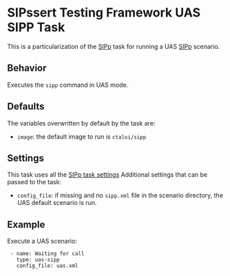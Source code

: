 # SIPssert Testing Framework UAS SIPP Task

This is a particularization of the [SIPp](sipp.md) task for running a UAS
[SIPp](https://sipp.sourceforge.net/) scenario.

## Behavior

Executes the `sipp` command in UAS mode.

## Defaults

The variables overwritten by default by the task are:

* `image`: the default image to run is `ctaloi/sipp`

## Settings

This task uses all the [SIPp task settings](sipp.md#settings)
Additional settings that can be passed to the task:

* `config_file`: if missing and no `sipp.xml` file in the scenario directory,
the UAS default scenario is run.

## Example

Execute a UAS scenario:
```
 - name: Waiting for call
   type: uas-sipp
   config_file: uas.xml
```
